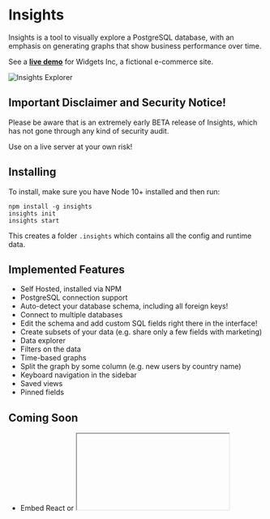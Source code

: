 # Insights

Insights is a tool to visually explore a PostgreSQL database, with an emphasis on generating graphs that show business performance over time.

See a [**live demo**](https://demo.insights.sh/) for Widgets Inc, a fictional e-commerce site.

![Insights Explorer](https://user-images.githubusercontent.com/53387/74577340-e68a6000-4f8e-11ea-95bf-4682f545cc8f.png)

## Important Disclaimer and Security Notice!

Please be aware that is an extremely early BETA release of Insights, which has not gone through any kind of security audit.

Use on a live server at your own risk!

## Installing

To install, make sure you have Node 10+ installed and then run:

```
npm install -g insights
insights init
insights start
```

This creates a folder `.insights` which contains all the config and runtime data.

## Implemented Features

* Self Hosted, installed via NPM
* PostgreSQL connection support
* Auto-detect your database schema, including all foreign keys!
* Connect to multiple databases
* Edit the schema and add custom SQL fields right there in the interface!
* Create subsets of your data (e.g. share only a few fields with marketing)
* Data explorer
* Filters on the data
* Time-based graphs
* Split the graph by some column (e.g. new users by country name)
* Keyboard navigation in the sidebar
* Saved views
* Pinned fields


## Coming Soon

* Embed React or <iframe> components and get data through the insights API
* Decent mobile support
* Log in with your Google Account
* Manage users in the interface
* Access control for subsets
* PDF and XLSX exports
* Way more and better graphs
* View generated SQL
* Dashboards
* Multiple lines from different sources on one chart in the dashboard
* Plugins?


## Please Support

Insights is built by me ([@mariusandra](https://github.com/mariusandra)) personally from my free time. If you find the project cool or use it in your company, please consider giving [a small monthly donation](https://github.com/sponsors/mariusandra) as thanks!

You can also [follow me on Twitter](https://twitter.com/mariusandra) to receive the latest updates.
 

## Development

If you want to help with development, run these steps:

```sh
# 1. fork the repo in github

# 2. clone it
git clone git@github.com:<YOUR_NAME_HERE>/insights.git

# 3. install all dependencies
cd insights
yarn

# 4. start the app
yarn run init
yarn start

# 5. open http://localhost:3000/ and hack away
```
